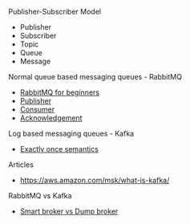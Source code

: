 Publisher-Subscriber Model
 * Publisher
 * Subscriber
 * Topic
 * Queue
 * Message

Normal queue based messaging queues - RabbitMQ
 * [RabbitMQ for beginners](https://www.cloudamqp.com/blog/part1-rabbitmq-for-beginners-what-is-rabbitmq.html)
 * [Publisher](https://www.rabbitmq.com/publishers.html)
 * [Consumer](https://www.rabbitmq.com/consumers.html)
 * [Acknowledgement](https://www.rabbitmq.com/confirms.html)

Log based messaging queues - Kafka
  * [Exactly once semantics](https://www.confluent.io/blog/exactly-once-semantics-are-possible-heres-how-apache-kafka-does-it/)

Articles
 * https://aws.amazon.com/msk/what-is-kafka/

RabbitMQ vs Kafka
 * [Smart broker vs Dump broker](https://stackoverflow.com/questions/45910795/smart-broker-vs-dumb-broker-kafka-and-rabbitmq)
  


